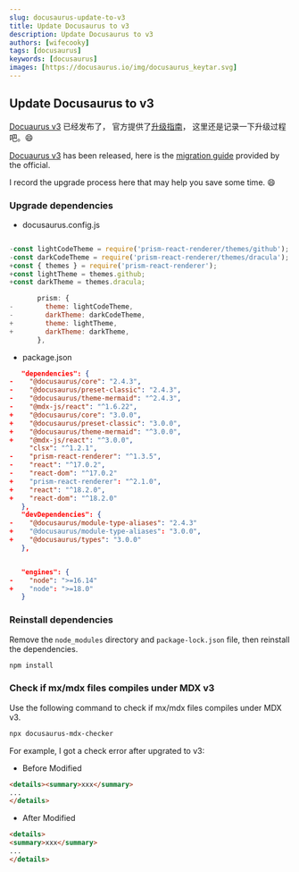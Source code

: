```yaml
---
slug: docusaurus-update-to-v3
title: Update Docusaurus to v3
description: Update Docusaurus to v3
authors: [wifecooky]
tags: [docusaurus]
keywords: [docusaurus]
images: [https://docusaurus.io/img/docusaurus_keytar.svg]
---
```


## Update Docusaurus to v3

[Docuaurus v3](https://docusaurus.io/blog/releases/3.0) 已经发布了，
官方提供了[升级指南](https://docusaurus.io/docs/migration/v3)，
这里还是记录一下升级过程吧。😄

[Docuaurus v3](https://docusaurus.io/blog/releases/3.0) has been released, here is the [migration guide](https://docusaurus.io/docs/migration/v3) provided by the official.

I record the upgrade process here that may help you save some time. 😄

### Upgrade dependencies

* docusaurus.config.js

```js title="docusaurus.config.js"

-const lightCodeTheme = require('prism-react-renderer/themes/github');
-const darkCodeTheme = require('prism-react-renderer/themes/dracula');
+const { themes } = require('prism-react-renderer');
+const lightTheme = themes.github;
+const darkTheme = themes.dracula;

       prism: {
-        theme: lightCodeTheme,
-        darkTheme: darkCodeTheme,
+        theme: lightTheme,
+        darkTheme: darkTheme,
       },

```

* package.json

```json title="package.json"
   "dependencies": {
-    "@docusaurus/core": "2.4.3",
-    "@docusaurus/preset-classic": "2.4.3",
-    "@docusaurus/theme-mermaid": "^2.4.3",
-    "@mdx-js/react": "^1.6.22",
+    "@docusaurus/core": "3.0.0",
+    "@docusaurus/preset-classic": "3.0.0",
+    "@docusaurus/theme-mermaid": "^3.0.0",
+    "@mdx-js/react": "^3.0.0",
     "clsx": "^1.2.1",
-    "prism-react-renderer": "^1.3.5",
-    "react": "^17.0.2",
-    "react-dom": "^17.0.2"
+    "prism-react-renderer": "^2.1.0",
+    "react": "^18.2.0",
+    "react-dom": "^18.2.0"
   },
   "devDependencies": {
-    "@docusaurus/module-type-aliases": "2.4.3"
+    "@docusaurus/module-type-aliases": "3.0.0",
+    "@docusaurus/types": "3.0.0"
   },


   "engines": {
-    "node": ">=16.14"
+    "node": ">=18.0"
   }

```

### Reinstall dependencies

Remove the `node_modules` directory and `package-lock.json` file, then reinstall the dependencies.

```bash
npm install
```

### Check if mx/mdx files compiles under MDX v3

Use the following command to check if mx/mdx files compiles under MDX v3.

```bash
npx docusaurus-mdx-checker
```

For example, I got a check error after upgrated to v3:

* Before Modified

```md
<details><summary>xxx</summary>
...
</details>
```

* After Modified

```md
<details>
<summary>xxx</summary>
...
</details>
```
